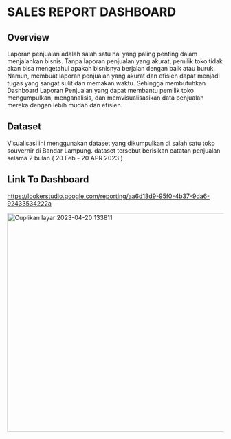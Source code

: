 # SALES REPORT DASHBOARD

## Overview

Laporan penjualan adalah salah satu hal yang paling penting dalam menjalankan bisnis. Tanpa laporan penjualan yang akurat, pemilik toko tidak akan bisa mengetahui apakah bisnisnya berjalan dengan baik atau buruk. Namun, membuat laporan penjualan yang akurat dan efisien dapat menjadi tugas yang sangat sulit dan memakan waktu. Sehingga membutuhkan Dashboard Laporan Penjualan yang dapat membantu pemilik toko mengumpulkan, menganalisis, dan memvisualisasikan data penjualan mereka dengan lebih mudah dan efisien.

## Dataset
Visualisasi ini menggunakan dataset yang dikumpulkan di salah satu toko souvernir di Bandar Lampung. dataset tersebut berisikan catatan penjualan selama 2 bulan ( 20 Feb - 20 APR 2023 )

## Link To Dashboard

https://lookerstudio.google.com/reporting/aa6d18d9-95f0-4b37-9da6-92433534222a

<img width="509" alt="Cuplikan layar 2023-04-20 133811" src="https://user-images.githubusercontent.com/110281101/233280143-844a89a8-0b76-4692-9ca4-cbec899c2515.png">
